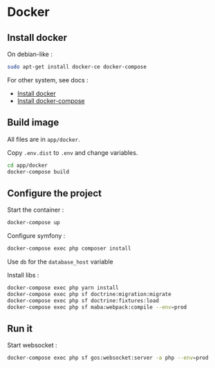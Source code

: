 Docker
======

## Install docker

On debian-like :
```bash
sudo apt-get install docker-ce docker-compose
```

For other system, see docs :
- [Install docker](https://docs.docker.com/engine/installation/)
- [Install docker-compose](https://docs.docker.com/compose/install/)


## Build image

All files are in `app/docker`.

Copy `.env.dist` to `.env` and change variables.

```bash
cd app/docker
docker-compose build
```


## Configure the project

Start the container :
```bash
docker-compose up
```

Configure symfony :
```bash
docker-compose exec php composer install
```
Use `db` for the `database_host` variable


Install libs :

```bash
docker-compose exec php yarn install
docker-compose exec php sf doctrine:migration:migrate
docker-compose exec php sf doctrine:fixtures:load
docker-compose exec php sf maba:webpack:compile --env=prod
```


## Run it

Start websocket :
```bash
docker-compose exec php sf gos:websocket:server -a php --env=prod
```
